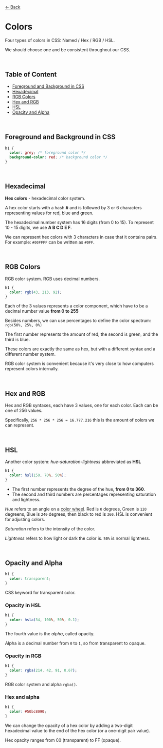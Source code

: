 [&larr; Back](./README.md)

# Colors

Four types of colors in CSS: Named / Hex / RGB / HSL.

We should choose one and be consistent throughout our CSS.

<br>

## Table of Content

- [Foreground and Background in CSS](#foreground-and-background-in-css)
- [Hexadecimal](#hexadecimal)
- [RGB Colors](#rgb-colors)
- [Hex and RGB](#hex-and-rgb)
- [HSL](#hsl)
- [Opacity and Alpha](#opacity-and-alpha)

<br>

## Foreground and Background in CSS

```css
h1 {
  color: grey; /* foreground color */
  background-color: red; /* background color */
}
```

<br>

## Hexadecimal

**Hex colors** - hexadecimal color system.

A hex color starts with a hash **#** and is followed by 3 or 6 characters representing values for red, blue and green.

The hexadecimal number system has 16 digits (from 0 to 15). To represent 10 - 15 digits, we use **A B C D E F**.

We can represent hex colors with 3 characters in case that it contains pairs. For example: `#00FFFF` can be written as `#0FF`.

<br>

## RGB Colors

RGB color system. RGB uses decimal numbers.

```css
h1 {
  color: rgb(43, 213, 92);
}
```

Each of the 3 values represents a color component, which have to be a decimal number value **from 0 to 255**

Besides numbers, we can use percentages to define the color spectrum: `rgb(50%, 25%, 0%)`

The first number represents the amount of red, the second is green, and the third is blue.

These colors are exactly the same as hex, but with a different syntax and a different number system.

RGB color system is convenient because it's very close to how computers represent colors internally.

<br>

## Hex and RGB

Hex and RGB syntaxes, each have 3 values, one for each color. Each can be one of 256 values.

Specifically, `256 * 256 * 256 = 16.777.216` this is the amount of colors we can represent.

<br>

## HSL

Another color system: _hue-saturation-lightness_ abbreviated as **HSL**

```css
h1 {
  color: hsl(150, 70%, 50%);
}
```

- The first number represents the degree of the hue, **from 0 to 360**.
- The second and third numbers are percentages representing saturation and lightness.

_Hue_ refers to an angle on a [color wheel](https://web-dev.imgix.net/image/VbAJIREinuYvovrBzzvEyZOpw5w1/ob7MTste1Obu9AoLvbKq.svg). Red is `0` degrees, Green is `120` degreens, Blue is `240` degrees, then black to red is `360`. HSL is convenient for adjusting colors.

_Saturation_ refers to the intensity of the color.

_Lightness_ refers to how light or dark the color is. `50%` is normal lightness.

<br>

## Opacity and Alpha

```css
h1 {
  color: transparent;
}
```

CSS keyword for transparent color.

### Opacity in HSL

```css
h1 {
  color: hsla(34, 100%, 50%, 0.1);
}
```

The fourth value is the _alpha_, called opacity.

Alpha is a decimal number from `0` to `1`, so from transparent to opaque.

### Opacity in RGB

```css
h1 {
  color: rgba(214, 42, 91, 0.67);
}
```

RGB color system and alpha `rgba()`.

### Hex and alpha

```css
h1 {
  color: #50bc8090;
}
```

We can change the opacity of a hex color by adding a two-digit hexadecimal value to the end of the hex color (or a one-digit pair value).

Hex opacity ranges from 00 (transparent) to FF (opaque).

<br>
